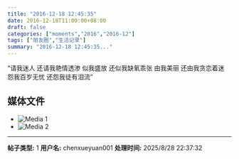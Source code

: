 ```yaml
---
title: "2016-12-18 12:45:35"
date: 2016-12-18T11:00:00+08:00
draft: false
categories: ["moments","2016","2016-12"]
tags: ["朋友圈","生活记录"]
summary: "2016-12-18 12:45:35..."
---
```


“请我迷人 还请我艳情透渗
似我盛放 还似我缺氧乖张
由我美丽 还由我贪恋着迷
怨我百岁无忧 还怨我徒有泪流”

## 媒体文件

- ![Media 1](/Moments/photos/2016-12-18/201612181245350.jpg)
- ![Media 2](/Moments/photos/2016-12-18/201612181245351.jpg)

---

**帖子类型:** 1
**用户名:** chenxueyuan001
**处理时间:** 2025/8/28 22:37:32